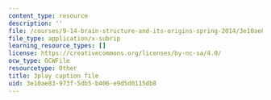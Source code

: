 ```yaml
---
content_type: resource
description: ''
file: /courses/9-14-brain-structure-and-its-origins-spring-2014/3e10ae83973f5db5b406e9d5d0115db8_555130.vtt
file_type: application/x-subrip
learning_resource_types: []
license: https://creativecommons.org/licenses/by-nc-sa/4.0/
ocw_type: OCWFile
resourcetype: Other
title: 3play caption file
uid: 3e10ae83-973f-5db5-b406-e9d5d0115db8
---
```

